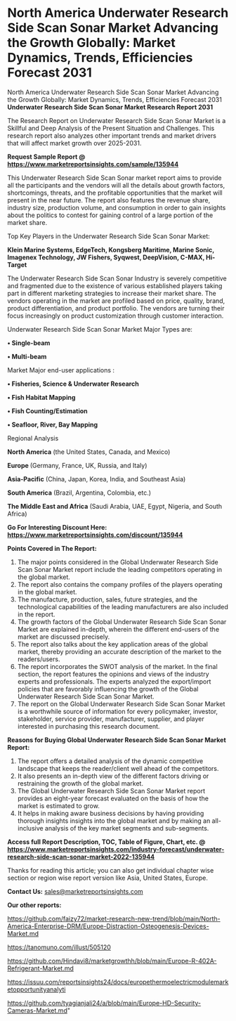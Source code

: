# North America Underwater Research Side Scan Sonar Market Advancing the Growth Globally: Market Dynamics, Trends, Efficiencies Forecast 2031
North America Underwater Research Side Scan Sonar Market Advancing the Growth Globally: Market Dynamics, Trends, Efficiencies Forecast 2031
<strong>Underwater Research Side Scan Sonar Market Research Report 2031</strong>

The Research Report on Underwater Research Side Scan Sonar Market is a Skillful and Deep Analysis of the Present Situation and Challenges. This research report also analyzes other important trends and market drivers that will affect market growth over 2025-2031.

<strong>Request Sample Report @ <a href=https://www.marketreportsinsights.com/sample/135944>https://www.marketreportsinsights.com/sample/135944</a></strong>

This Underwater Research Side Scan Sonar market report aims to provide all the participants and the vendors will all the details about growth factors, shortcomings, threats, and the profitable opportunities that the market will present in the near future. The report also features the revenue share, industry size, production volume, and consumption in order to gain insights about the politics to contest for gaining control of a large portion of the market share.

Top Key Players in the Underwater Research Side Scan Sonar Market:

<strong>Klein Marine Systems, EdgeTech, Kongsberg Maritime, Marine Sonic, Imagenex Technology, JW Fishers, Syqwest, DeepVision, C-MAX, Hi-Target</strong>

The Underwater Research Side Scan Sonar Industry is severely competitive and fragmented due to the existence of various established players taking part in different marketing strategies to increase their market share. The vendors operating in the market are profiled based on price, quality, brand, product differentiation, and product portfolio. The vendors are turning their focus increasingly on product customization through customer interaction.

Underwater Research Side Scan Sonar Market Major Types are:

<strong>• Single-beam

• Multi-beam</strong>

Market Major end-user applications :

<strong>• Fisheries, Science & Underwater Research

• Fish Habitat Mapping

• Fish Counting/Estimation

• Seafloor, River, Bay Mapping</strong>

Regional Analysis

</u><strong><b>North America</b></strong> (the United States, Canada, and Mexico)

<strong><b>Europe </b></strong>(Germany, France, UK, Russia, and Italy)

<strong><b>Asia-Pacific</b></strong> (China, Japan, Korea, India, and Southeast Asia)

<strong><b>South America</b></strong> (Brazil, Argentina, Colombia, etc.)

<strong><b>The Middle East and Africa</b></strong> (Saudi Arabia, UAE, Egypt, Nigeria, and South Africa)

<strong>Go For Interesting Discount Here: <a href=https://www.marketreportsinsights.com/discount/135944>https://www.marketreportsinsights.com/discount/135944</a></strong>

<strong>Points Covered in The Report:</strong>
<ol>
  <li>The major points considered in the Global Underwater Research Side Scan Sonar Market report include the leading competitors operating in the global market.</li>
  <li>The report also contains the company profiles of the players operating in the global market.</li>
  <li>The manufacture, production, sales, future strategies, and the technological capabilities of the leading manufacturers are also included in the report.</li>
  <li>The growth factors of the Global Underwater Research Side Scan Sonar Market are explained in-depth, wherein the different end-users of the market are discussed precisely.</li>
  <li>The report also talks about the key application areas of the global market, thereby providing an accurate description of the market to the readers/users.</li>
  <li>The report incorporates the SWOT analysis of the market. In the final section, the report features the opinions and views of the industry experts and professionals. The experts analyzed the export/import policies that are favorably influencing the growth of the Global Underwater Research Side Scan Sonar Market.</li>
  <li>The report on the Global Underwater Research Side Scan Sonar Market is a worthwhile source of information for every policymaker, investor, stakeholder, service provider, manufacturer, supplier, and player interested in purchasing this research document.</li>
</ol>
<strong>Reasons for Buying Global Underwater Research Side Scan Sonar Market Report:</strong>

<ol>
  <li>The report offers a detailed analysis of the dynamic competitive landscape that keeps the reader/client well ahead of the competitors.</li>
  <li>It also presents an in-depth view of the different factors driving or restraining the growth of the global market.</li>
  <li>The Global Underwater Research Side Scan Sonar Market report provides an eight-year forecast evaluated on the basis of how the market is estimated to grow.</li>
  <li>It helps in making aware business decisions by having providing thorough insights insights into the global market and by making an all-inclusive analysis of the key market segments and sub-segments.</li>
</ol>
<strong>Access full Report Description, TOC, Table of Figure, Chart, etc. @ <a href=https://www.marketreportsinsights.com/industry-forecast/underwater-research-side-scan-sonar-market-2022-135944>https://www.marketreportsinsights.com/industry-forecast/underwater-research-side-scan-sonar-market-2022-135944</a></strong>


Thanks for reading this article; you can also get individual chapter wise section or region wise report version like Asia, United States, Europe.

<strong>Contact Us:</strong>
sales@marketreportsinsights.com

<strong>Our other reports:</strong>

<a href=https://github.com/faizy72/market-research-new-trend/blob/main/North-America-Enterprise-DRM/Europe-Distraction-Osteogenesis-Devices-Market.md>https://github.com/faizy72/market-research-new-trend/blob/main/North-America-Enterprise-DRM/Europe-Distraction-Osteogenesis-Devices-Market.md</a>

<a href=https://tanomuno.com/illust/505120>https://tanomuno.com/illust/505120</a>

<a href=https://github.com/Hindavi8/marketgrowthh/blob/main/Europe-R-402A-Refrigerant-Market.md>https://github.com/Hindavi8/marketgrowthh/blob/main/Europe-R-402A-Refrigerant-Market.md</a>

<a href=https://issuu.com/reportsinsights24/docs/europethermoelectricmodulemarketopportunityanalyti>https://issuu.com/reportsinsights24/docs/europethermoelectricmodulemarketopportunityanalyti</a>

<a href=https://github.com/tyagianjali24/a/blob/main/Europe-HD-Security-Cameras-Market.md>https://github.com/tyagianjali24/a/blob/main/Europe-HD-Security-Cameras-Market.md</a>"
